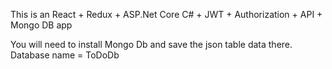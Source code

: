 This is an React + Redux + ASP.Net Core C# + JWT + Authorization + API + Mongo DB app

You will need to install Mongo Db and save the json table data there. Database name = ToDoDb
